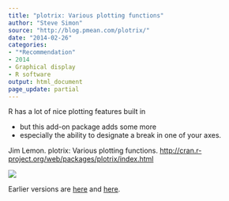 ```yaml
---
title: "plotrix: Various plotting functions"
author: "Steve Simon"
source: "http://blog.pmean.com/plotrix/"
date: "2014-02-26"
categories:
- "*Recommendation"
- 2014
- Graphical display
- R software
output: html_document
page_update: partial
---
```


R has a lot of nice plotting features built in
- but this add-on package
adds some more
- especially the ability to designate a break in one of
your axes.

<!---More--->

Jim Lemon. plotrix: Various plotting functions.
<http://cran.r-project.org/web/packages/plotrix/index.html>

![](http://www.pmean.com/new-images/14/plotrix01.png)

 
Earlier versions are [here][sim1] and [here][sim2].
 
[sim1]: http://blog.pmean.com/plotrix/
[sim2]: http://new.pmean.com/plotrix/
 
